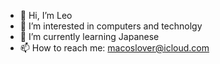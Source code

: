 - 👋 Hi, I’m Leo
- 👀 I’m interested in computers and technolgy
- 🌱 I’m currently learning Japanese
- 📫 How to reach me: macoslover@icloud.com 
